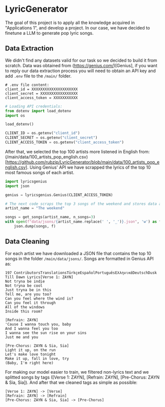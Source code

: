 # LyricGenerator

The goal of this project is to apply all the knowledge acquired in "Applications 1", and develop a project.
In our case, we have decided to finetune a LLM to generate pop lyric songs. 

## Data Extraction

We didn't find any datasets valid for our task so we decided to build it from scratch.
Data was obtained from (https://genius.com/)[Genius], if you want to reply our data extraction process you will need to obtain an API key and add `.env` file to the `/main/` folder.

```
# .env file content:
client_id = XXXXXXXXXXXXXXXXXXXXX
client_secret = XXXXXXXXXXXXXXXXX
client_access_token = XXXXXXXXXXX
```

```python
# Loading API credentials:
from dotenv import load_dotenv
import os

load_dotenv()

CLIENT_ID = os.getenv("client_id")
CLIENT_SECRET = os.getenv("client_secret")
CLIENT_ACCESS_TOKEN = os.getenv("client_access_token")
```

After that, we selected the top 100 artists more listened in English from: (/main/data/100_artists_pop_english.csv)[https://github.com/rubzip/LyricGenerator/blob/main/data/100_artists_pop_english.csv].
Using Genius' API we have scrapped the lyrics of the top 10 most famous songs of each artist.

```python
import lyricsgenius
import json 

genius = lyricsgenius.Genius(CLIENT_ACCESS_TOKEN)

# The next code scraps the top 3 songs of the weekend and stores data as a JSON file.
artist_name = "The weekend"

songs = get_songs(artist_name, n_songs=3)
with open(f"data/jsons/{artist_name.replace(' ', '_')}.json", 'w') as f:
    json.dump(songs, f)
```

## Data Cleaning
For each artist we have downloaded a JSON file that contains the top 10 songs in the folder `/main/data/jsons/`.
Songs are formatted in Genius API as: 
```
197 ContributorsTranslationsTürkçeEspañolPortuguêsΕλληνικάDeutschDusk Till Dawn Lyrics[Verse 1: ZAYN]
Not tryna be indie
Not tryna be cool
Just tryna be in this
Tell me, are you too?
Can you feel where the wind is?
Can you feel it through
All of the windows
Inside this room?

[Refrain: ZAYN]
'Cause I wanna touch you, baby
And I wanna feel you too
I wanna see the sun rise on your sins
Just me and you

[Pre-Chorus: ZAYN & Sia, Sia]
Light it up, on the run
Let's make love tonight
Make it up, fall in love, try
(Baby, I'm right here)
```

For making our model easier to train, we filtered non-lyrics text and we splitted songs by tags ([Verse 1: ZAYN], [Refrain: ZAYN], [Pre-Chorus: ZAYN & Sia, Sia]).
And after that we cleaned tags as simple as possible:
```
[Verse 1: ZAYN] -> [Verse]
[Refrain: ZAYN] -> [Refrain]
[Pre-Chorus: ZAYN & Sia, Sia] -> [Pre-Chorus]
```
